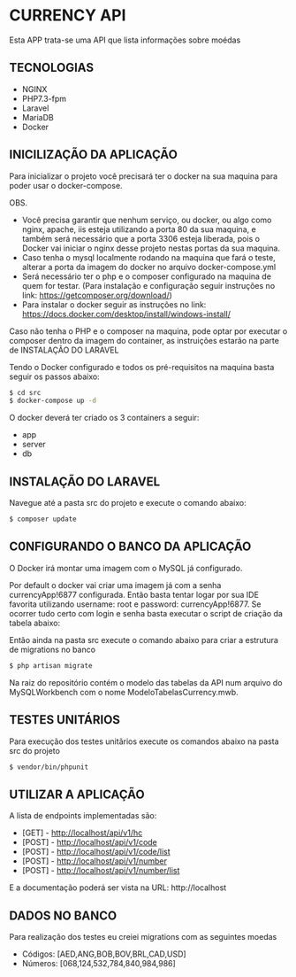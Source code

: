 # CURRENCY API
Esta APP trata-se uma API que lista informações sobre moédas

## TECNOLOGIAS
- NGINX
- PHP7.3-fpm
- Laravel
- MariaDB
- Docker

## INICILIZAÇÃO DA APLICAÇÃO
Para inicializar o projeto você precisará ter o docker na sua maquina para poder usar o docker-compose.

OBS. 
- Você precisa garantir que nenhum serviço, ou docker, ou algo como nginx, apache, iis esteja utilizando a porta 80 da sua maquina, e também será necessário que a porta 3306 esteja liberada, pois o Docker vai iniciar o nginx desse projeto nestas portas da sua maquina.
- Caso tenha o mysql localmente rodando na maquina que fará o teste, alterar a porta da imagem do docker no arquivo docker-compose.yml
- Será necessário ter o php e o composer configurado na maquina de quem for testar. (Para instalação e configuração seguir instruções no link: https://getcomposer.org/download/)
- Para instalar o docker seguir as instruções no link: https://docs.docker.com/desktop/install/windows-install/

Caso não tenha o PHP e o composer na maquina, pode optar por executar o composer dentro da imagem do container, as instruições estarão na parte de INSTALAÇÃO DO LARAVEL

Tendo o Docker configurado e todos os pré-requisitos na maquina basta seguir os passos abaixo:

```bash
$ cd src
$ docker-compose up -d
```

O docker deverá ter criado os 3 containers a seguir:
- app
- server
- db 

## INSTALAÇÃO DO LARAVEL
Navegue até a pasta src do projeto e execute o comando abaixo:
```bash
$ composer update
```

## C0NFIGURANDO O BANCO DA APLICAÇÃO
O Docker irá montar uma imagem com o MySQL já configurado.

Por default o docker vai criar uma imagem já com a senha currencyApp!6877 configurada. Então basta tentar logar por sua IDE favorita utilizando username: root e password: currencyApp!6877.
Se ocorrer tudo certo com login e senha basta executar o script de criação da tabela abaixo:

Então ainda na pasta src execute o comando abaixo para criar a estrutura de migrations no banco
```bash
$ php artisan migrate
```

Na raiz do repositório contém o modelo das tabelas da API num arquivo do MySQLWorkbench com o nome ModeloTabelasCurrency.mwb.

## TESTES UNITÁRIOS
Para execução dos testes unitãrios execute os comandos abaixo na pasta src do projeto

```bash
$ vendor/bin/phpunit
```

## UTILIZAR A APLICAÇÃO
A lista de endpoints implementadas são:

- [GET] - [http://localhost/api/v1/hc](http://localhost/#1)
- [POST] - [http://localhost/api/v1/code](http://localhost/#2)
- [POST] - [http://localhost/api/v1/code/list](http://localhost/#3)
- [POST] - [http://localhost/api/v1/number](http://localhost/#4)
- [POST] - [http://localhost/api/v1/number/list](http://localhost/#5)

E a documentação poderá ser vista na URL: http://localhost

## DADOS NO BANCO
Para realização dos testes eu creiei migrations com as seguintes moedas

- Códigos: [AED,ANG,BOB,BOV,BRL,CAD,USD]
- Números: [068,124,532,784,840,984,986]


